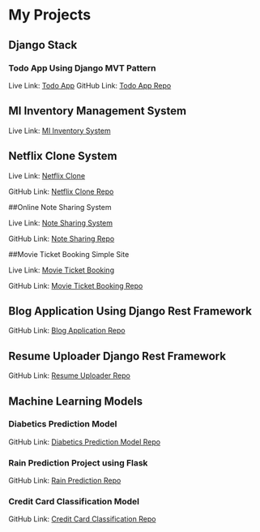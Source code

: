 # My Projects


## Django Stack


### Todo App Using Django MVT Pattern

Live Link: [Todo App](https://tododj.pythonanywhere.com/)
GitHub Link: [Todo App Repo](https://github.com/moinul75/tododj)


## MI Inventory Management System
Live Link: [MI Inventory System](https://udoy75.pythonanywhere.com/)


## Netflix Clone System

Live Link: [Netflix Clone](https://flix24.pythonanywhere.com/)

GitHub Link: [Netflix Clone Repo](https://github.com/moinul75/flix24)


##Online Note Sharing System

Live Link: [Note Sharing System](https://notesharing24.pythonanywhere.com/)

GitHub Link: [Note Sharing Repo](https://github.com/moinul75/note-share)


##Movie Ticket Booking Simple Site

Live Link: [Movie Ticket Booking](https://moviesmedia24.pythonanywhere.com/)

GitHub Link: [Movie Ticket Booking Repo](https://github.com/moinul75/moviesmedia24)

## Blog Application Using Django Rest Framework

GitHub Link: [Blog Application Repo](https://github.com/moinul75/Blog-Api-Simple-Rest-Framework)


## Resume Uploader Django Rest Framework
GitHub Link: [Resume Uploader Repo](https://github.com/moinul75/Resume-Uploader-Django-Rest-Framework)


## Machine Learning Models


### Diabetics Prediction Model
GitHub Link: [Diabetics Prediction Model Repo](https://github.com/moinul75/Diabetes-Prediction-ML-Model-Using-SVM-Classifer)


### Rain Prediction Project using Flask
GitHub Link: [Rain Prediction Repo](https://github.com/moinul75/Rain-Prediction-Naive-Baya-Algorithm-Basic-Implementation)

### Credit Card Classification Model
GitHub Link: [Credit Card Classification Repo](https://github.com/moinul75/Credit-Card-Prediction-SVM-Classifier)

 
